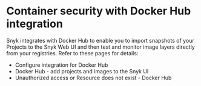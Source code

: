 # Container security with Docker Hub integration

Snyk integrates with Docker Hub to enable you to import snapshots of your Projects to the Snyk Web UI and then test and monitor image layers directly from your registries. Refer to these pages for details:

* Configure integration for Docker Hub
* Docker Hub - add projects and images to the Snyk UI
* Unauthorized access or Resource does not exist - Docker Hub
